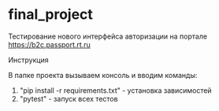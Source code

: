 # final_project
Тестирование нового интерфейса авторизации на портале https://b2c.passport.rt.ru

Инструкция

В папке проекта вызываем консоль и вводим команды:
1. "pip install -r requirements.txt" - установка зависимостей
2. "pytest" - запуск всех тестов
